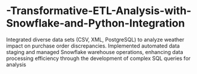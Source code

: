 # -Transformative-ETL-Analysis-with-Snowflake-and-Python-Integration
Integrated diverse data sets (CSV, XML, PostgreSQL) to analyze weather impact on purchase order discrepancies. Implemented automated data staging and managed Snowflake warehouse operations, enhancing data processing efficiency through the development of complex SQL queries for analysis
